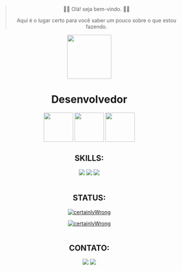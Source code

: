 
<div align="center">

  > 👋🏼 Olá! seja bem-vindo. 👋🏼
  >
  > Aqui é o lugar certo para você saber um pouco sobre o que estou fazendo.

  <img src="https://forums-images.oneplus.net/data/webimg/2021/01-29/6014374e3a762.gif" width="120">
  
  <h1><b>Desenvolvedor</b></h1>

  <img src="https://media.giphy.com/media/H6PNB75ZvYUDZmREn3/giphy.gif" width="80">
  <img src="https://media.giphy.com/media/H6PNB75ZvYUDZmREn3/giphy.gif" width="80">
  <img src="https://media.giphy.com/media/H6PNB75ZvYUDZmREn3/giphy.gif" width="80">

  ## SKILLS:

  <img src="https://img.shields.io/badge/Python-3776AB?style=for-the-badge&logo=python&logoColor=white">
  <img src="https://img.shields.io/badge/Linux-E34F26?style=for-the-badge&logo=linux&logoColor=white" />
  <img src="https://img.shields.io/badge/Git-E34F26?style=for-the-badge&logo=git&logoColor=white" />

  <br>
  <br>

  ## STATUS:

  [![certainlyWrong](https://github-readme-stats.vercel.app/api?username=certainlyWrong&theme=tokyonight)](https://github.com/certainlyWrong/)

  [![certainlyWrong](https://github-readme-stats.vercel.app/api/top-langs/?username=certainlyWrong&hide=html&layout=compact&theme=tokyonight)](https://github.com/certainlyWrong/)
  <br>
  <br>

  ## CONTATO:
  <a href="https://t.me/adrianorsousa"><img src="https://img.shields.io/badge/Telegram-2CA5E0?style=for-the-badge&logo=telegram&logoColor=white" /></a>
  <a href="mailto:adriano42335@gmail.com" alt="Gmail"><img src="https://img.shields.io/badge/-Gmail-FF0000?style=for-the-badge&labelColor=FF0000&logo=gmail&logoColor=white"/></a>

</div>

